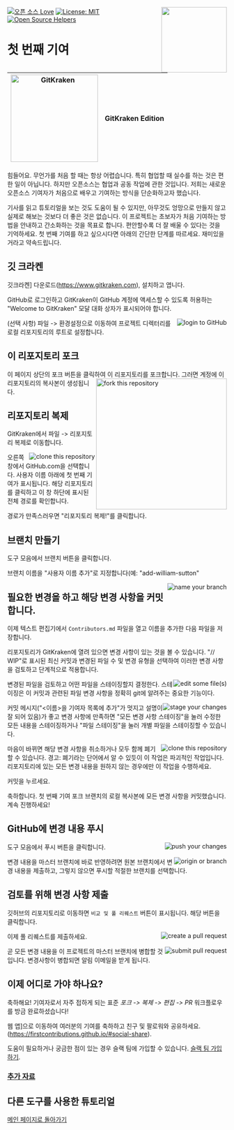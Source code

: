 [![오픈 소스 Love](https://badges.frapsoft.com/os/v1/open-source.svg?v=103)](https://github.com/ellerbrock/open-source-badges/)
[<img align="right" width="150" src="https://firstcontributions.github.io/assets/gui-tool-tutorials/gitkraken-tutorial/join-slack-team.png">](https://join.slack.com/t/firstcontributors/shared_invite/zt-1hg51qkgm-Xc7HxhsiPYNN3ofX2_I8FA)
[![License: MIT](https://img.shields.io/badge/License-MIT-green.svg)](https://opensource.org/licenses/MIT)
[![Open Source Helpers](https://www.codetriage.com/roshanjossey/first-contributions/badges/users.svg)](https://www.codetriage.com/roshanjossey/first-contributions)


# 첫 번째 기여

|<img alt="GitKraken" src="https://firstcontributions.github.io/assets/gui-tool-tutorials/gitkraken-tutorial/gk-icon.png" width="200">|GitKraken Edition|
|---|---|

힘들어요. 무언가를 처음 할 때는 항상 어렵습니다. 특히 협업할 때 실수를 하는 것은 편한 일이 아닙니다. 하지만 오픈소스는 협업과 공동 작업에 관한 것입니다. 저희는 새로운 오픈소스 기여자가 처음으로 배우고 기여하는 방식을 단순화하고자 했습니다.

기사를 읽고 튜토리얼을 보는 것도 도움이 될 수 있지만, 아무것도 엉망으로 만들지 않고 실제로 해보는 것보다 더 좋은 것은 없습니다. 이 프로젝트는 초보자가 처음 기여하는 방법을 안내하고 간소화하는 것을 목표로 합니다. 편안할수록 더 잘 배울 수 있다는 것을 기억하세요. 첫 번째 기여를 하고 싶으시다면 아래의 간단한 단계를 따르세요. 재미있을 거라고 약속드립니다.


## 깃 크라켄

깃크라켄] 다운로드(https://www.gitkraken.com), 설치하고 엽니다.


GitHub로 로그인하고 GitKraken이 GitHub 계정에 액세스할 수 있도록 허용하는 "Welcome to GitKraken" 모달 대화 상자가 표시되어야 합니다.


<img style="float: right;" src="https://firstcontributions.github.io/assets/gui-tool-tutorials/gitkraken-tutorial/gk-login.png" alt="login to GitHub" />

(선택 사항) 파일 -> 환경설정으로 이동하여 프로젝트 디렉터리를 로컬 리포지토리의 루트로 설정합니다.


## 이 리포지토리 포크

이 페이지 상단의 포크 버튼을 클릭하여 이 리포지토리를 포크합니다.
<img align="right" width="300" src="https://firstcontributions.github.io/assets/gui-tool-tutorials/gitkraken-tutorial/fork.png" alt="fork this repository" />
그러면 계정에 이 리포지토리의 복사본이 생성됩니다.


## 리포지토리 복제

GitKraken에서 파일 -> 리포지토리 복제로 이동합니다.


<img style="float: right;" src="https://firstcontributions.github.io/assets/gui-tool-tutorials/gitkraken-tutorial/gk-clone.png" alt="clone this repository" />


오른쪽 창에서 GitHub.com을 선택합니다. 사용자 이름 아래에 첫 번째 기여가 표시됩니다.  해당 리포지토리를 클릭하고 이 창 하단에 표시된 전체 경로를 확인합니다.

경로가 만족스러우면 "리포지토리 복제!"를 클릭합니다.


## 브랜치 만들기

도구 모음에서 브랜치 버튼을 클릭합니다.

브랜치 이름을 "사용자 이름 추가"로 지정합니다(예: "add-william-sutton"

<img style="float: right;" src="https://firstcontributions.github.io/assets/gui-tool-tutorials/gitkraken-tutorial/gk-branch.png" alt="name your branch" />


## 필요한 변경을 하고 해당 변경 사항을 커밋합니다.

이제 텍스트 편집기에서 `Contributors.md` 파일을 열고 이름을 추가한 다음 파일을 저장합니다.

리포지토리가 GitKraken에 열려 있으면 변경 사항이 있는 것을 볼 수 있습니다. "// WIP"로 표시된 최신 커밋과 변경된 파일 수 및 변경 유형을 선택하여 이러한 변경 사항을 검토하고 단계적으로 적용합니다.

<img style="float: right;" src="https://firstcontributions.github.io/assets/gui-tool-tutorials/gitkraken-tutorial/gk-edit.png" alt="edit some file(s)" />

변경된 파일을 검토하고 어떤 파일을 스테이징할지 결정한다.  스테이징은 이 커밋과 관련된 파일 변경 사항을 정확히 git에 알려주는 중요한 기능이다.


<img style="float: right;" src="https://firstcontributions.github.io/assets/gui-tool-tutorials/gitkraken-tutorial/gk-stage.png" alt="stage your changes" />


커밋 메시지("<이름>을 기여자 목록에 추가"가 멋지고 설명이 잘 되어 있음)가 좋고 변경 사항에 만족하면 "모든 변경 사항 스테이징"을 눌러 수정한 모든 내용을 스테이징하거나 "파일 스테이징"을 눌러 개별 파일을 스테이징할 수 있습니다.


<img style="float: right;" src="https://firstcontributions.github.io/assets/gui-tool-tutorials/gitkraken-tutorial/gk-commit.png" alt="clone this repository" />


마음이 바뀌면 해당 변경 사항을 취소하거나 모두 함께 폐기할 수 있습니다.
경고: 폐기라는 단어에서 알 수 있듯이 이 작업은 파괴적인 작업입니다. 리포지토리에 있는 모든 변경 내용을 원하지 않는 경우에만 이 작업을 수행하세요.

커밋을 누르세요.

축하합니다. 첫 번째 기여 포크 브랜치의 로컬 복사본에 모든 변경 사항을 커밋했습니다.  계속 진행하세요!


## GitHub에 변경 내용 푸시
<img style="float: right;" src="https://firstcontributions.github.io/assets/gui-tool-tutorials/gitkraken-tutorial/gk-push.png" alt="push your changes" />

도구 모음에서 푸시 버튼을 클릭합니다.

<img style="float: right;" src="https://firstcontributions.github.io/assets/gui-tool-tutorials/gitkraken-tutorial/gk-origin.png" alt="origin or branch" />

변경 내용을 마스터 브랜치에 바로 반영하려면 원본 브랜치에서 변경 내용을 제출하고, 그렇지 않으면 푸시할 적절한 브랜치를 선택합니다.


## 검토를 위해 변경 사항 제출

깃허브의 리포지토리로 이동하면 `비교 및 풀 리퀘스트` 버튼이 표시됩니다. 해당 버튼을 클릭합니다.

<img style="float: right;" src="https://firstcontributions.github.io/assets/gui-tool-tutorials/gitkraken-tutorial/compare-and-pull.png" alt="create a pull request" />

이제 풀 리퀘스트를 제출하세요.

<img style="float: right;" src="https://firstcontributions.github.io/assets/gui-tool-tutorials/gitkraken-tutorial/submit-pull-request.png" alt="submit pull request" />

곧 모든 변경 내용을 이 프로젝트의 마스터 브랜치에 병합할 것입니다. 변경사항이 병합되면 알림 이메일을 받게 됩니다.

## 이제 어디로 가야 하나요?

축하해요!  기여자로서 자주 접하게 되는 표준 _포크 -> 복제 -> 편집 -> PR_ 워크플로우를 방금 완료하셨습니다!

웹 앱]으로 이동하여 여러분의 기여를 축하하고 친구 및 팔로워와 공유하세요.(https://firstcontributions.github.io/#social-share).

도움이 필요하거나 궁금한 점이 있는 경우 슬랙 팀에 가입할 수 있습니다. [슬랙 팀 가입하기](https://join.slack.com/t/firstcontributors/shared_invite/zt-1hg51qkgm-Xc7HxhsiPYNN3ofX2_I8FA).


### [추가 자료](../additional-material/git_workflow_scenarios/additional-material.md)


## 다른 도구를 사용한 튜토리얼
[메인 페이지로 돌아가기](https://github.com/firstcontributions/first-contributions#tutorials-using-other-tools)
